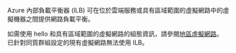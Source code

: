 Azure 內部負載平衡器 (ILB) 可在位於雲端服務或具有區域範圍的虛擬網路中的虛擬機器之間提供網路負載平衡。

如需使用 hello 和具有區域範圍的虛擬網路的組態資訊，請參閱[地區虛擬網路](../articles/virtual-network/virtual-networks-migrate-to-regional-vnet.md)。 已針對同質群組設定的現有虛擬網路無法使用 ILB。
